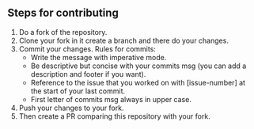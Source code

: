 ## Steps for contributing ##
1. Do a fork of the repository.
2. Clone your fork in it create a branch and there do your changes.
3. Commit your changes.
   Rules for commits:
   * Write the message with imperative mode.
   * Be descriptive but concise with your commits msg (you can add a description and footer if you want).
   * Reference to the issue that you worked on with [issue-number] at the start of your last commit.
   * First letter of commits msg always in upper case.
4. Push your changes to your fork.
5. Then create a PR comparing this repository with your fork.
